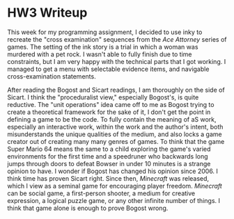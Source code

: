 # HW3 Writeup

This week for my programming assignment, I decided to use inky to recreate the "cross examination" sequences from the *Ace Attorney* series of games. The setting of the ink story is a trial in which a woman was murdered with a pet rock. I wasn't able to fully finish due to time constraints, but I am very happy with the technical parts that I got working. I managed to get a menu with selectable evidence items, and navigable cross-examination statements.

After reading the Bogost and Sicart readings, I am thoroughly on the side of Sicart. I think the "proceduralist view," especially Bogost's, is quite reductive. The "unit operations" idea came off to me as Bogost trying to create a theoretical framework for the sake of it, I don't get the point in defining a game to be the code. To fully contain the meaning of aS work, especially an interactive work, within the work and the author's intent, both misunderstands the unique qualities of the medium, and also locks a game creator out of creating many many genres of games. To think that the game Super Mario 64 means the same to a child exploring the game's varied environments for the first time and a speedruner who backwards long jumps through doors to defeat Bowser in under 10 minutes is a strange opinion to have. I wonder if Bogost has changed his opinion since 2006. I think time has proven Sicart right. Since then, *Minecraft* was released, which I view as a seminal game for encouraging player freedom. *Minecraft* can be social game, a first-person shooter, a medium for creative expression, a logical puzzle game, or any other infinite number of things. I think that game alone is enough to prove Bogost wrong.